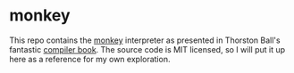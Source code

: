 # monkey

This repo contains the [monkey] interpreter as presented in Thorston
Ball's fantastic [compiler book]. The source code is MIT licensed, so I
will put it up here as a reference for my own exploration.

[monkey]: https://monkeylang.org/
[compiler book]: https://compilerbook.com/
